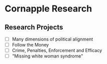 Cornapple Research
============================
## Research Projects
- [ ] Many dimensions of political alignment
- [ ] Follow the Money
- [ ] Crime, Penalties, Enforcement and Efficacy
- [ ] "Missing white woman syndrome"